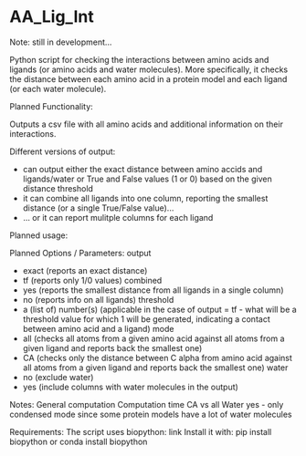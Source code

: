 # AA_Lig_Int

Note: still in development...

Python script for checking the interactions between amino acids and ligands (or amino acids and water molecules).
More specifically, it checks the distance between each amino acid in a protein model and each ligand (or each water molecule).

Planned Functionality:

Outputs a csv file with all amino acids and additional information on their interactions.

Different versions of output:

- can output either the exact distance between amino accids and ligands/water or True and False values (1 or 0) based on the given distance threshold
- it can combine all ligands into one column, reporting the smallest distance (or a single True/False value)...
- ... or it can report mulitple columns for each ligand

Planned usage:


Planned Options / Parameters:
output
  - exact (reports an exact distance)
  - tf (reports only 1/0 values)
combined
  - yes (reports the smallest distance from all ligands in a single column)
  - no (reports info on all ligands)
threshold
  - a (list of) number(s) (applicable in the case of output = tf - what will be a threshold value for which 1 will be generated, indicating a contact between amino acid and a ligand)
mode
  - all (checks all atoms from a given amino acid against all atoms from a given ligand and reports back the smallest one)
  - CA (checks only the distance between C alpha from amino acid against all atoms from a given ligand and reports back the smallest one)
water
  - no (exclude water)
  - yes (include columns with water molecules in the output)

Notes:
General computation
Computation time CA vs all
Water yes - only condensed mode since some protein models have a lot of water molecules

Requirements:
The script uses biopython:
link
Install it with:
pip install biopython
or
conda install biopython
